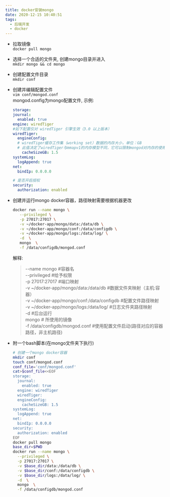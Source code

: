 ```yaml
---
title: docker安装mongo
date: 2020-12-15 10:40:51
tags:
  - 后端开发
  - docker
---
```

- 拉取镜像  
  `docker pull mongo`
- 选择一个合适的文件夹, 创建mongo目录并进入  
  `mkdir mongo && cd mongo`
- 创建配置文件目录  
  `mkdir conf`
- 创建并编辑配置文件  
  `vim conf/mongod.conf`  
  mongod.config为mongo配置文件, 示例:
  ```yml
  storage:
  journal:
    enabled: true
  engine: wiredTiger
  #如下配置仅对 wiredTiger 引擎生效（3.0 以上版本） 
  wiredTiger:
    engineConfig:
    # wiredTiger缓存工作集（working set）数据的内存大小，单位：GB 
    # 此值决定了wiredTiger与mmapv1的内存模型不同，它可以限制mongod对内存的使用量，而mmapv1则不能（依赖于系统级的mmap）。默认情况下，cacheSizeGB 的值为假定当前节点只部署一个mongod实例，此值的大小为物理内存的一半；如果当前节点部署了多个mongod进程，那么需要合理配置此值。如果mongod部署在虚拟容器中（比如，lxc，cgroups，Docker）等，它将不能使用整个系统的物理内存，则需要适当调整此值。默认值为物理内存的一半。 
      cacheSizeGB: 1.5
  systemLog:
    logAppend: true
  net:
    bindIp: 0.0.0.0

  # 是否开启授权
  security:
    authorization: enabled
  ```

- 创建并运行mongo docker容器，路径映射需要根据机器更改  

  ```bash
  docker run --name mongo \
     --privileged \
     -p 27017:27017 \
     -v ~/docker-app/mongo/data:/data/db \
     -v ~/docker-app/mongo/conf:/data/configdb \
     -v ~/docker-app/mongo/logs:/data/log/ \
     -d  \
     mongo  \
     -f /data/configdb/mongod.conf
  ```
  解释:
  >--name mongo  #容器名  
  >--privileged  #给予权限  
  >-p 27017:27017   #端口映射  
  >-v ~/docker-app/mongo/data:/data/db   #数据文件夹映射（主机:容器）  
  >-v ~/docker-app/mongo/conf:/data/configdb   #配置文件路径映射  
  >-v ~/docker-app/mongo/logs:/data/log/    #日志文件夹路径映射  
  >-d   #后台运行  
  >mongo   # 所使用的镜像  
  >-f /data/configdb/mongod.conf  #使用配置文件启动(路径对应的容器路径，非主机路径)  
- 附一个bash脚本(在mongo文件夹下执行)
  ```bash
  # 创建一个mongo docker容器
  mkdir conf
  touch conf/mongod.conf
  conf_file='conf/mongod.conf'
  cat>$conf_file<<EOF
  storage:
    journal:
      enabled: true
    engine: wiredTiger
    wiredTiger:
    engineConfig:
      cacheSizeGB: 1.5
  systemLog:
    logAppend: true
  net:
    bindIp: 0.0.0.0
  security:
    authorization: enabled
  EOF
  docker pull mongo
  base_dir=$PWD
  docker run --name mongo \
    --privileged \
    -p 27017:27017 \
    -v $base_dir/data:/data/db \
    -v $base_dir/conf:/data/configdb \
    -v $base_dir/logs:/data/log/ \
    -d  \
    mongo  \
    -f /data/configdb/mongod.conf
  ```
  